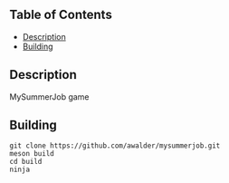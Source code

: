 ## Table of Contents
+ [Description](#Description)
+ [Building](#Building)

## <a name="Description"></a> Description
MySummerJob game

## <a name="Building"></a> Building
```
git clone https://github.com/awalder/mysummerjob.git
meson build
cd build
ninja
```
